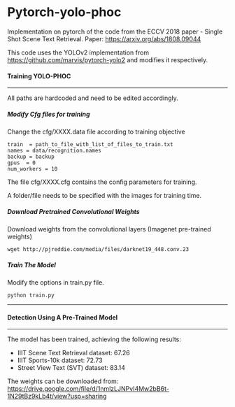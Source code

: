 # Pytorch-yolo-phoc
Implementation on pytorch of the code from the ECCV 2018 paper - Single Shot Scene Text Retrieval. 
Paper: https://arxiv.org/abs/1808.09044

This code uses the YOLOv2 implementation from https://github.com/marvis/pytorch-yolo2 and modifies it respectively.
#### Training YOLO-PHOC
---
All paths are hardcoded and need to be edited accordingly.

##### Modify Cfg files for training
Change the cfg/XXXX.data file according to training objective
```
train  = path_to_file_with_list_of_files_to_train.txt
names = data/recognition.names
backup = backup
gpus  = 0
num_workers = 10
```
The file cfg/XXXX.cfg contains the config parameters for training.

A folder/file needs to be specified with the images for training time.

##### Download Pretrained Convolutional Weights
Download weights from the convolutional layers (Imagenet pre-trained weights)
```
wget http://pjreddie.com/media/files/darknet19_448.conv.23
```
##### Train The Model
Modify the options in train.py file.
```
python train.py
```
---
#### Detection Using A Pre-Trained Model
---
The model has been trained, achieving the following results:
 - IIIT Scene Text Retrieval dataset: 67.26
 - IIIT Sports-10k dataset: 72.73
 - Street View Text (SVT) dataset: 83.14

The weights can be downloaded from: https://drive.google.com/file/d/1nmlzLJNPvI4Mw2bB6t-1N29tBz9kLb4t/view?usp=sharing

